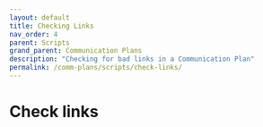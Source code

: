 ```yaml
---
layout: default
title: Checking Links
nav_order: 4
parent: Scripts
grand_parent: Communication Plans
description: "Checking for bad links in a Communication Plan"
permalink: /comm-plans/scripts/check-links/
---
```


# Check links